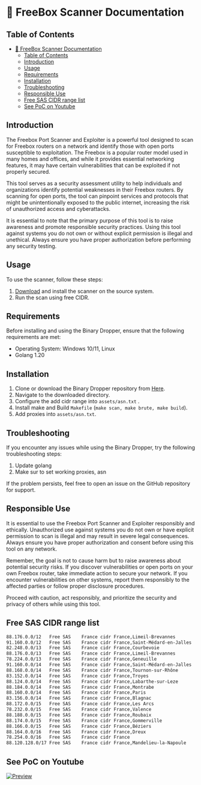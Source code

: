 # 📃 FreeBox Scanner Documentation

## Table of Contents
- [📃 FreeBox Scanner Documentation](#-freebox-scanner-documentation)
	- [Table of Contents](#table-of-contents)
	- [Introduction](#introduction)
	- [Usage](#usage)
	- [Requirements](#requirements)
	- [Installation](#installation)
	- [Troubleshooting](#troubleshooting)
	- [Responsible Use](#responsible-use)
	- [Free SAS CIDR range list](#free-sas-cidr-range-list)
	- [See PoC on Youtube](#see-poc-on-youtube)

## Introduction
The Freebox Port Scanner and Exploiter is a powerful tool designed to scan for Freebox routers on a network and identify those with open ports susceptible to exploitation. The Freebox is a popular router model used in many homes and offices, and while it provides essential networking features, it may have certain vulnerabilities that can be exploited if not properly secured.

This tool serves as a security assessment utility to help individuals and organizations identify potential weaknesses in their Freebox routers. By scanning for open ports, the tool can pinpoint services and protocols that might be unintentionally exposed to the public internet, increasing the risk of unauthorized access and cyberattacks.

It is essential to note that the primary purpose of this tool is to raise awareness and promote responsible security practices. Using this tool against systems you do not own or without explicit permission is illegal and unethical. Always ensure you have proper authorization before performing any security testing.

## Usage
To use the scanner, follow these steps:
1. [Download](#installation) and install the scanner on the source system.
2. Run the scan using free CIDR.

## Requirements
Before installing and using the Binary Dropper, ensure that the following requirements are met:
- Operating System: Windows 10/11, Linux
- Golang 1.20

## Installation
1. Clone or download the Binary Dropper repository from [Here](https://github.com/0xF7A4C6/freebox-scan/tree/main).
2. Navigate to the downloaded directory.
3. Configure the add cidr range into `assets/asn.txt` .
4. Install make and Build `Makefile` (`make scan, make brute, make build`).
5. Add proxies into `assets/asn.txt`.

## Troubleshooting
If you encounter any issues while using the Binary Dropper, try the following troubleshooting steps:

1. Update golang
2. Make sur to set working proxies, asn

If the problem persists, feel free to open an issue on the GitHub repository for support.

## Responsible Use

It is essential to use the Freebox Port Scanner and Exploiter responsibly and ethically. Unauthorized use against systems you do not own or have explicit permission to scan is illegal and may result in severe legal consequences. Always ensure you have proper authorization and consent before using this tool on any network.

Remember, the goal is not to cause harm but to raise awareness about potential security risks. If you discover vulnerabilities or open ports on your own Freebox router, take immediate action to secure your network. If you encounter vulnerabilities on other systems, report them responsibly to the affected parties or follow proper disclosure procedures.

Proceed with caution, act responsibly, and prioritize the security and privacy of others while using this tool.

## Free SAS CIDR range list

```txt
88.176.0.0/12	Free SAS	France cidr France,Limeil-Brevannes
91.160.0.0/12	Free SAS	France cidr France,Saint-Médard-en-Jalles
82.248.0.0/13	Free SAS	France cidr France,Courbevoie
88.176.0.0/13	Free SAS	France cidr France,Limeil-Brevannes
78.224.0.0/13	Free SAS	France cidr France,Geneuille
91.160.0.0/14	Free SAS	France cidr France,Saint-Médard-en-Jalles
88.168.0.0/14	Free SAS	France cidr France,Tournon-sur-Rhône
83.152.0.0/14	Free SAS	France cidr France,Troyes
88.124.0.0/14	Free SAS	France cidr France,Labarthe-sur-Leze
88.184.0.0/14	Free SAS	France cidr France,Montrabe
88.160.0.0/14	Free SAS	France cidr France,Paris
83.156.0.0/14	Free SAS	France cidr France,Blagnac
88.172.0.0/15	Free SAS	France cidr France,Les Arcs
78.232.0.0/15	Free SAS	France cidr France,Valence
88.188.0.0/15	Free SAS	France cidr France,Roubaix
88.174.0.0/15	Free SAS	France cidr France,Gommerville
88.166.0.0/15	Free SAS	France cidr France,Béziers
88.164.0.0/16	Free SAS	France cidr France,Dreux
78.254.0.0/16	Free SAS	France cidr France
88.120.128.0/17	Free SAS	France cidr France,Mandelieu-la-Napoule
```

## See PoC on Youtube

[![Preview](https://img.youtube.com/vi/3SKR2KtgTGU/0.jpg)](https://youtu.be/3SKR2KtgTGU)
